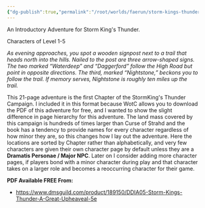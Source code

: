 ```yaml
---
{"dg-publish":true,"permalink":"/root/worlds/faerun/storm-kings-thunder/a-great-upheaval/","title":"A Great Upheaval"}
---
```



An Introductory Adventure for Storm King's Thunder.

Characters of Level 1-5

*As evening approaches, you spot a wooden signpost next to a trail that heads north into the hills. Nailed to the post are three arrow-shaped signs. The two marked “Waterdeep” and “Daggerford” follow the High Road but point in opposite directions. The third, marked “Nightstone,” beckons you to follow the trail. If memory serves, Nightstone is roughly ten miles up the trail.*

This 21-page adventure is the first Chapter of the StormKing's Thunder Campaign. I included it in this format because WotC allows you to download the PDF of this adventure for free, and I wanted to show the slight difference in page hierarchy for this adventure. The land mass covered by this campaign is hundreds of times larger than Curse of Strahd and the book has a tendency to provide names for every character regardless of how minor they are, so this changes how I lay out the adventure. Here the locations are sorted by Chapter rather than alphabetically, and very few characters are given their own character page by default unless they are a **Dramatis Personae / Major NPC**. Later on I consider adding more character pages, if players bond with a minor character during play and that character takes on a larger role and becomes a reoccurring character for their game.

**PDF Available FREE From:**

-   <https://www.dmsguild.com/product/189150/DDIA05-Storm-Kings-Thunder-A-Great-Upheaveal-5e>

